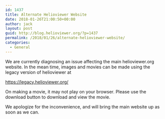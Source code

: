 ```yaml
---
id: 1437
title: Alternate Helioviewer Website
date: 2018-01-26T21:00:50+00:00
author: jack
layout: post
guid: http://blog.helioviewer.org/?p=1437
permalink: /2018/01/26/alternate-helioviewer-website/
categories:
  - General
---
```

We are currently diagnosing an issue affecting the main helioviewer.org website. In the mean time, images and movies can be made using the legacy version of helioviewer at

<https://legacy.helioviewer.org/>

On making a movie, it may not play on your browser. Please use the download button to download and view the movie.

We apologize for the inconvenience, and will bring the main website up as soon as we can.

